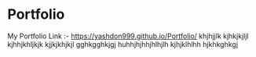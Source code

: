 # Portfolio
My Portfolio Link :-
https://yashdon999.github.io/Portfolio/
khjhjjlk
kjhkjkjljl
kjhhjkhljkjk
kjjkjkhjkjl
gghkgghkjgj
huhhjhjhhjhlhjlh
kjhjklhlhh
hjkhkghkgj
